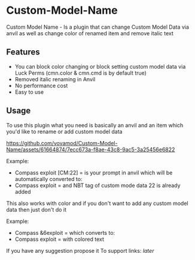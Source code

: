 # Custom-Model-Name
Custom Model Name - Is a plugin that can change Custom Model Data via anvil as well as change color of renamed item and remove italic text

## Features
- You can block color changing or block setting custom model data via Luck Perms (cmn.color & cmn.cmd is by default true)
- Removed italic renaming in Anvil
- No performance cost
- Easy to use

## Usage
To use this plugin what you need is basically an anvil and an item which you'd like to rename or add custom model data

https://github.com/vovamod/Custom-Model-Name/assets/61664874/7ecc673a-f8ae-43c8-9ac5-3a25456e6822

Example: 
- Compass exploit [CM:22] = is your prompt in anvil which will be automatically converted to:
- Compass exploit = and NBT tag of custom mode data 22 is already added

This also works with color and if you don't want to add any custom model data then just don't do it

Example:
- Compass &6exploit = which converts to:
- Compass exploit = with colored text

If you have any suggestion propose it
To support links: *later*
